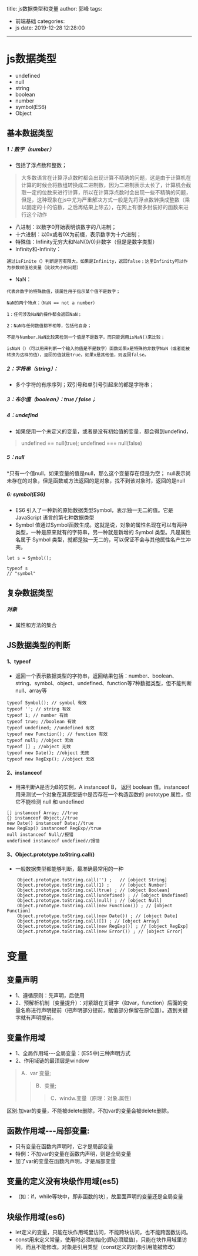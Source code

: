 title: js数据类型和变量
author: 郭峰
tags:
  - 前端基础
categories:
  - js
date: 2019-12-28 12:28:00
---
# js数据类型
* undefined
* null
* string
* boolean 
* number
* symbol(ES6)
* Object

## 基本数据类型
##### 1：数字（number）
* 包括了浮点数和整数；
> 大多数语言在计算浮点数时都会出现计算不精确的问题，这是由于计算机在计算的时候会将数组转换成二进制数，因为二进制表示太长了，计算机会截取一定的位数来进行计算，所以在计算浮点数时会出现一些不精确的问题，但是，这种现象在js中尤为严重解决方式一般是先将浮点数转换成整数（乘以固定的十的倍数，之后再结果上除去），在网上有很多封装好的函数来进行这个动作

<!--more-->
* 八进制：以数字0开始表明该数字的八进制；
* 十六进制：以0x或者0X为前缀，表示数字为十六进制；
* 特殊值：Infinity无穷大和NaN(0/0)非数字（但是是数字类型）
* Infinity和-Infinity：

```
通过isFinite（）判断是否有限大，如果是Infinity，返回false；这里Infinity可以作为参数赋值给变量（比较大小的问题）

```
* NaN：

```
代表非数字的特殊数值，该属性用于指示某个值不是数字；

NaN的两个特点：（NaN == not a number）

1：任何涉及NaN的操作都会返回NaN；

2：NaN与任何数值都不相等，包括他自身；

不能与Number.NaN比较来检测一个值是不是数字，而只能调用isNaN()来比较；

isNaN（）（可以用来判断一个输入的值是不是数字）函数如果x是特殊的非数字NaN（或者能被转换为这样的值），返回的值就是true，如果x是其他值，则返回false。

```

##### 2：字符串（string）：
* 多个字符的有序序列；双引号和单引号引起来的都是字符串；

##### 3：布尔值（boolean）：true / false；

##### 4：undefind
* 如果使用一个未定义的变量，或者是没有初始值的变量，都会得到undefind，
> undefined == null(true); undefined === null(false)

##### 5：null
*只有一个值null，如果变量的值是null，那么这个变量存在但是为空；
null表示尚未存在的对象，但是函数或方法返回的是对象，找不到该对象时，返回的是null

##### 6: symbol(ES6)

* ES6 引入了一种新的原始数据类型Symbol，表示独一无二的值。它是 JavaScript 语言的第七种数据类型
* Symbol 值通过Symbol函数生成。这就是说，对象的属性名现在可以有两种类型，一种是原来就有的字符串，另一种就是新增的 Symbol 类型。凡是属性名属于 Symbol 类型，就都是独一无二的，可以保证不会与其他属性名产生冲突。

```
let s = Symbol();

typeof s
// "symbol"

```

## 复杂数据类型
##### 对象
* 属性和方法的集合

## JS数据类型的判断
#### 1、typeof
* 返回一个表示数据类型的字符串，返回结果包括：number、boolean、string、symbol、object、undefined、function等7种数据类型，但不能判断null、array等

```
typeof Symbol(); // symbol 有效
typeof ''; // string 有效
typeof 1; // number 有效
typeof true; //boolean 有效
typeof undefined; //undefined 有效
typeof new Function(); // function 有效
typeof null; //object 无效
typeof [] ; //object 无效
typeof new Date(); //object 无效
typeof new RegExp(); //object 无效
```
#### 2、instanceof
* 用来判断A是否为B的实例，A instanceof B， 返回 boolean 值。instanceof 用来测试一个对象在其原型链中是否存在一个构造函数的 prototype 属性，但它不能检测 null 和 undefined

```
[] instanceof Array; //true
{} instanceof Object;//true
new Date() instanceof Date;//true
new RegExp() instanceof RegExp//true
null instanceof Null//报错
undefined instanceof undefined//报错
```
#### 3、Object.prototype.toString.call()
* 一般数据类型都能够判断，最准确最常用的一种

```
    Object.prototype.toString.call('') ;   // [object String]
    Object.prototype.toString.call(1) ;    // [object Number]
    Object.prototype.toString.call(true) ; // [object Boolean]
    Object.prototype.toString.call(undefined) ; // [object Undefined]
    Object.prototype.toString.call(null) ; // [object Null]
    Object.prototype.toString.call(new Function()) ; // [object Function]
    Object.prototype.toString.call(new Date()) ; // [object Date]
    Object.prototype.toString.call([]) ; // [object Array]
    Object.prototype.toString.call(new RegExp()) ; // [object RegExp]
    Object.prototype.toString.call(new Error()) ; // [object Error]			
```

# 变量
## 变量声明
* 1、遵循原则：先声明，后使用
* 2、预解析机制（变量提升）：对紧跟在关键字（如var，function）后面的变量名称进行声明提前（把声明部分提前，赋值部分保留在原位置）。遇到关键字就有声明提前。
## 变量作用域
* 1、全局作用域---全局变量：(ES5中)三种声明方式
* 2、作用域链的最顶层是window
> A．var 变量;
>> B．变量;
>>> C．windw.变量（原理：对象.属性）

区别:加var的变量，不能被delete删除，不加var的变量会被delete删除。
## 函数作用域---局部变量:
* 只有变量在函数内声明时，它才是局部变量
* 特例：不加var的变量在函数内声明，则是全局变量
* 加了var的变量在函数内声明，才是局部变量

## 变量的定义没有块级作用域(es5)
* （如：if，while等块中，即非函数的块），故里面声明的变量还是全局变量

## 块级作用域(es6)
* let定义的变量，只能在块作用域里访问，不能跨块访问，也不能跨函数访问。
* const用来定义常量，使用时必须初始化(即必须赋值)，只能在块作用域里访问，而且不能修改。对象是引用类型（const定义的对象引用能被修改）